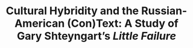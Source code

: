 ---
title: Cultural Hybridity and the Russian-American (Con)Text&#58; A Study of Gary Shteyngart’s <em>Little Failure</em>
year: 2020
excerpt: Indian Journal of Russian Studies, Volume 2
pub-image: 
pub-url: https://ijrs.online/ijrs/index.php/journal-archives/published-volumes/volume-2-2020/details/2/26
comments: true
---